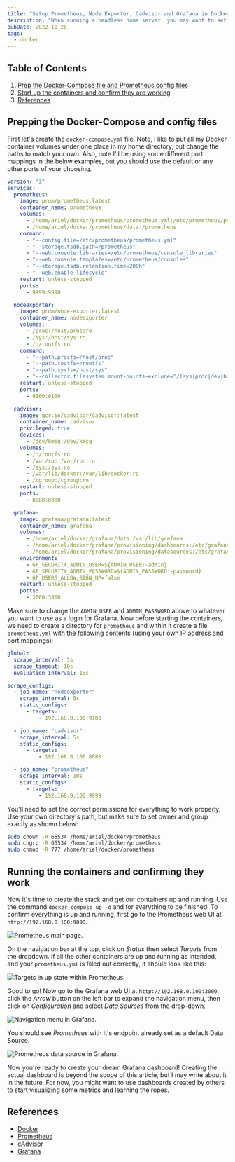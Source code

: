 ```yaml
---
title: "Setup Prometheus, Node Exporter, Cadvisor and Grafana in Docker"
description: "When running a headless home server, you may want to set up a monitoring solution to keep track of your server's performance. Node Exporter will expose your server's metrics, cAdvisor will expose metrics for Docker containers, and Prometheus will scrape and collect those metrics, which is then used as a data source for Grafana dashboards. Here's how to get it all set up in Docker."
pubDate: 2022-10-20
tags:
  - docker
---
```


## Table of Contents

1. [Prep the Docker-Compose file and Prometheus config files](#prep)
2. [Start up the containers and confirm they are working](#start)
3. [References](#ref)

<div id='prep'/>

## Prepping the Docker-Compose and config files

First let's create the `docker-compose.yml` file. Note, I like to put all my Docker container volumes under one place in my home directory, but change the paths to match your own. Also, note I'll be using some different port mappings in the below examples, but you should use the default or any other ports of your choosing.

```yaml
version: "3"
services:
  prometheus:
    image: prom/prometheus:latest
    container_name: prometheus
    volumes:
      - /home/ariel/docker/prometheus/prometheus.yml:/etc/prometheus/prometheus.yml
      - /home/ariel/docker/prometheus/data:/prometheus
    command:
      - "--config.file=/etc/prometheus/prometheus.yml"
      - "--storage.tsdb.path=/prometheus"
      - "--web.console.libraries=/etc/prometheus/console_libraries"
      - "--web.console.templates=/etc/prometheus/consoles"
      - "--storage.tsdb.retention.time=200h"
      - "--web.enable-lifecycle"
    restart: unless-stopped
    ports:
      - 9999:9090

  nodeexporter:
    image: prom/node-exporter:latest
    container_name: nodeexporter
    volumes:
      - /proc:/host/proc:ro
      - /sys:/host/sys:ro
      - /:/rootfs:ro
    command:
      - "--path.procfs=/host/proc"
      - "--path.rootfs=/rootfs"
      - "--path.sysfs=/host/sys"
      - "--collector.filesystem.mount-points-exclude=^/(sys|proc|dev|host|etc)($$|/)"
    restart: unless-stopped
    ports:
      - 9100:9100

  cadvisor:
    image: gcr.io/cadvisor/cadvisor:latest
    container_name: cadvisor
    privileged: true
    devices:
      - /dev/kmsg:/dev/kmsg
    volumes:
      - /:/rootfs:ro
      - /var/run:/var/run:ro
      - /sys:/sys:ro
      - /var/lib/docker:/var/lib/docker:ro
      - /cgroup:/cgroup:ro
    restart: unless-stopped
    ports:
      - 8888:8080

  grafana:
    image: grafana/grafana:latest
    container_name: grafana
    volumes:
      - /home/ariel/docker/grafana/data:/var/lib/grafana
      - /home/ariel/docker/grafana/provisioning/dashboards:/etc/grafana/provisioning/dashboards
      - /home/ariel/docker/grafana/provisioning/datasources:/etc/grafana/provisioning/datasources
    environment:
      - GF_SECURITY_ADMIN_USER=${ADMIN_USER:-admin}
      - GF_SECURITY_ADMIN_PASSWORD=${ADMIN_PASSWORD:-password}
      - GF_USERS_ALLOW_SIGN_UP=false
    restart: unless-stopped
    ports:
      - 3000:3000
```

Make sure to change the `ADMIN_USER` and `ADMIN_PASSWORD` above to whatever you want to use as a login for Grafana. Now before starting the containers, we need to create a directory for `prometheus` and within it create a file `prometheus.yml` with the following contents (using your own IP address and port mappings):

```yaml
global:
  scrape_interval: 5s
  scrape_timeout: 10s
  evaluation_interval: 15s

scrape_configs:
  - job_name: "nodeexporter"
    scrape_interval: 5s
    static_configs:
      - targets:
          - 192.168.0.100:9100

  - job_name: "cadvisor"
    scrape_interval: 5s
    static_configs:
      - targets:
          - 192.168.0.100:8080

  - job_name: "prometheus"
    scrape_interval: 10s
    static_configs:
      - targets:
          - 192.168.0.100:9999
```

You'll need to set the correct permissions for everything to work properly. Use your own directory's path, but make sure to set owner and group exactly as shown below:

```bash
sudo chown -R 65534 /home/ariel/docker/prometheus
sudo chgrp -R 65534 /home/ariel/docker/prometheus
sudo chmod -R 777 /home/ariel/docker/prometheus
```

<div id='start'/>

## Running the containers and confirming they work

Now it's time to create the stack and get our containers up and running. Use the command `docker-compose up -d` and for everything to be finished. To confirm everything is up and running, first go to the Prometheus web UI at `http://192.168.0.100:9090`.

![Prometheus main page.](../../img/blog/prometheus1.png)

On the navigation bar at the top, click on _Status_ then select _Targets_ from the dropdown. If all the other containers are up and running as intended, and your `prometheus.yml` is filled out correctly, it should look like this:

![Targets in up state within Prometheus.](../../img/blog/prometheus2.png)

Good to go! Now go to the Grafana web UI at `http://192.168.0.100:3000`, click the _Arrow_ button on the left bar to expand the navigation menu, then click on _Configuration_ and select _Data Sources_ from the drop-down.

![Navigation menu in Grafana.](../../img/blog/grafana1.png)

You should see _Prometheus_ with it's endpoint already set as a default Data Source.

![Prometheus data source in Grafana.](../../img/blog/grafana2.png)

Now you're ready to create your dream Grafana dashboard! Creating the actual dashboard is beyond the scope of this article, but I may write about it in the future. For now, you might want to use dashboards created by others to start visualizing some metrics and learning the ropes.

<div id='ref'/>

## References

- <a href="https://docker.com" target="_blank">Docker</a>
- <a href="https://prometheus.io/" target="_blank">Prometheus</a>
- <a href="https://github.com/google/cadvisor" target="_blank">cAdvisor</a>
- <a href="https://grafana.com" target="_blank">Grafana</a>
